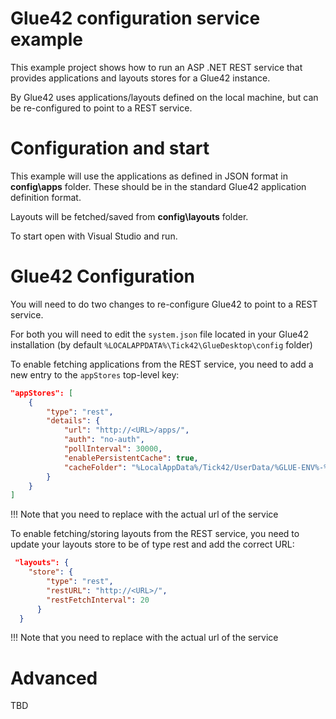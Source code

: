 # Glue42 configuration service example

This example project shows how to run an ASP .NET REST service that provides applications and layouts stores for a Glue42 instance.

By Glue42 uses applications/layouts defined on the local machine, but can be re-configured to point to a REST service.

# Configuration and start

This example will use the applications as defined in JSON format in **config\\apps** folder. These should be in the standard Glue42 application definition format.

Layouts will be fetched/saved from **config\\layouts** folder.

To start open with Visual Studio and run.

# Glue42 Configuration

You will need to do two changes to re-configure Glue42 to point to a REST service.

For both you will need to edit the `system.json` file located in your Glue42 installation (by default  `%LOCALAPPDATA%\Tick42\GlueDesktop\config` folder)

To enable fetching applications from the REST service, you need to add a new entry to the `appStores` top-level key:

```json
"appStores": [
    {
        "type": "rest",
        "details": {
            "url": "http://<URL>/apps/",
            "auth": "no-auth",
            "pollInterval": 30000,
            "enablePersistentCache": true,
            "cacheFolder": "%LocalAppData%/Tick42/UserData/%GLUE-ENV%-%GLUE-REGION%/gcsCache/"
        }
    }
]
``` 
!!! Note that you need to replace <URL> with the actual url of the service 

To enable fetching/storing layouts from the REST service, you need to update your layouts store to be of type rest and add the correct URL:

```json
 "layouts": {
    "store": {
        "type": "rest",
        "restURL": "http://<URL>/",
        "restFetchInterval": 20
      }
  } 

```

!!! Note that you need to replace <URL> with the actual url of the service

# Advanced

TBD


